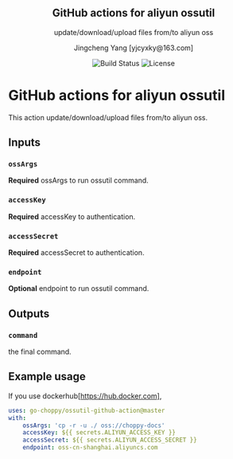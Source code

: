 <h2 align="center">GitHub actions for aliyun ossutil</h2>
<p align="center">update/download/upload files from/to aliyun oss</p>

<p align="center">Jingcheng Yang [yjcyxky@163.com]</p>

<p align="center">
<img src="https://github.com/go-choppy/ossutil-github-action/workflows/.github/workflows/test.yml/badge.svg" alt="Build Status">
<img src="https://img.shields.io/github/license/go-choppy/ossutil-github-action.svg" alt="License">
</p>

# GitHub actions for aliyun ossutil

This action update/download/upload files from/to aliyun oss.

## Inputs

### `ossArgs`
**Required** ossArgs to run ossutil command.

### `accessKey`
**Required** accessKey to authentication.

### `accessSecret`
**Required** accessSecret to authentication.

### `endpoint`
**Optional** endpoint to run ossutil command.


## Outputs

### `command`
the final command.

## Example usage

If you use dockerhub[https://hub.docker.com],
```yaml
uses: go-choppy/ossutil-github-action@master
with:
    ossArgs: 'cp -r -u ./ oss://choppy-docs'
    accessKey: ${{ secrets.ALIYUN_ACCESS_KEY }}
    accessSecret: ${{ secrets.ALIYUN_ACCESS_SECRET }}
    endpoint: oss-cn-shanghai.aliyuncs.com
```
